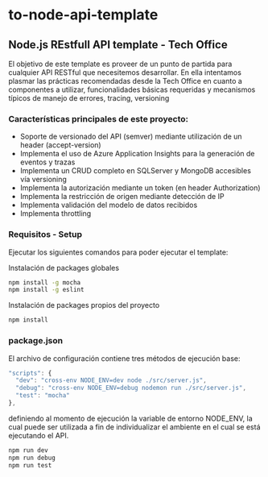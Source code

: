 # to-node-api-template
## Node.js REstfull API template - Tech Office

El objetivo de este template es proveer de un punto de partida para cualquier API RESTful que necesitemos desarrollar. En ella intentamos plasmar las prácticas recomendadas desde la Tech Office en cuanto a componentes a utilizar, funcionalidades básicas requeridas y mecanismos típicos de manejo de errores, tracing, versioning

### Características principales de este proyecto:
* Soporte de versionado del API (semver) mediante utilización de un header (accept-version)
* Implementa el uso de Azure Application Insights para la generación de eventos y trazas
* Implementa un CRUD completo en SQLServer y MongoDB accesibles vía versioning
* Implementa la autorización mediante un token (en header Authorization)
* Implementa la restricción de origen mediante detección de IP
* Implementa validación del modelo de datos recibidos
* Implementa throttling

### Requisitos - Setup
Ejecutar los siguientes comandos para poder ejecutar el template:

Instalación de packages globales
```bash
npm install -g mocha
npm install -g eslint
```

Instalación de packages propios del proyecto
```bash
npm install
```
### package.json
El archivo de configuración contiene tres métodos de ejecución base:

```javascript
"scripts": {
  "dev": "cross-env NODE_ENV=dev node ./src/server.js",
  "debug": "cross-env NODE_ENV=debug nodemon run ./src/server.js",
  "test": "mocha"
},
```
definiendo al momento de ejecución la variable de entorno NODE_ENV, la cual puede ser utilizada a fin de individualizar el ambiente en el cual se está ejecutando el API.

```bash
npm run dev
npm run debug
npm run test
```

